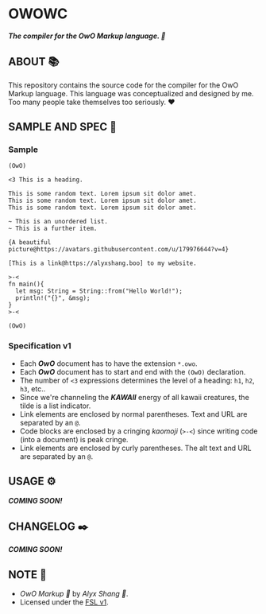# OWOWC

***The compiler for the OwO Markup language. :ribbon:***

## ABOUT :books:

This repository contains the source code for the compiler for the OwO Markup language. 
This language was conceptualized and designed by me. Too many people take themselves
too seriously. :heart:

## SAMPLE AND SPEC :ribbon:

### Sample

```Text
(OwO)

<3 This is a heading.

This is some random text. Lorem ipsum sit dolor amet.
This is some random text. Lorem ipsum sit dolor amet.
This is some random text. Lorem ipsum sit dolor amet.

~ This is an unordered list.
~ This is a further item.

{A beautiful picture@https://avatars.githubusercontent.com/u/179976644?v=4}

[This is a link@https://alyxshang.boo] to my website.

>-<
fn main(){
  let msg: String = String::from("Hello World!");
  println!("{}", &msg);
}
>-<

(OwO)
```

### Specification v1

- Each ***OwO*** document has to have the extension `*.owo`.
- Each ***OwO*** document has to start and end with the `(OwO)` declaration.
- The number of `<3` expressions determines the level of a heading: `h1`, `h2`, `h3`, etc..
- Since we're channeling the ***KAWAII*** energy of all kawaii creatures, the tilde is a list indicator.
- Link elements are enclosed by normal parentheses. Text and URL are separated by an `@`.
- Code blocks are enclosed by a cringing *kaomoji* (`>-<`) since writing code (into a document) is peak cringe.
- Link elements are enclosed by curly parentheses. The alt text and URL are separated by an `@`.

## USAGE :gear:

***COMING SOON!***

## CHANGELOG :black_nib:

***COMING SOON!***

## NOTE :scroll:

- *OwO Markup :ribbon:* by *Alyx Shang :black_heart:*.
- Licensed under the [FSL v1](https://github.com/alyxshang/fair-software-license).
